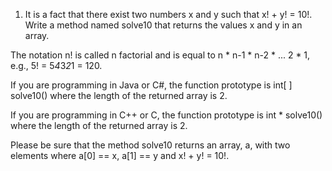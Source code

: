1. It is a fact that there exist two numbers x and y such that  x! + y! = 10!. Write a method named solve10  that returns the values x and y in an array.

The notation n! is called n factorial and is equal to n * n-1 * n-2 * ... 2 * 1, e.g.,  5! = 5*4*3*2*1 = 120.

If you are programming in Java or C#, the function prototype is
   int[ ] solve10() where the length of the returned array is 2.

If you are programming in C++ or C, the function prototype is
   int * solve10() where the length of the returned array is 2.

Please be sure that the method solve10 returns an array, a, with two elements 
where a[0] == x, a[1] == y and x! + y! = 10!.